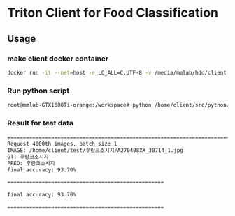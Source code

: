 # **Triton Client for Food Classification**

## Usage

### make client docker container

```bash
docker run -it --net=host -e LC_ALL=C.UTF-8 -v /media/mmlab/hdd/client:/clinet nvcr.io/nvidia/tritonserver:22.10-py3-sdk
```

### Run python script

```bash
root@mmlab-GTX1080Ti-orange:/workspace# python /home/client/src/python/image_client.py -m food_onnx -c 1 /clinet/test_data/
```

### Result for test data

```bash
======================================================================================================================================================
Request 4000th images, batch size 1
IMAGE: /home/client/test/후랑크소시지/A270408XX_30714_1.jpg
GT: 후랑크소시지
PRED: 후랑크소시지
final accuracy: 93.70%

==================================================

final accuracy: 93.70%

==================================================
```
